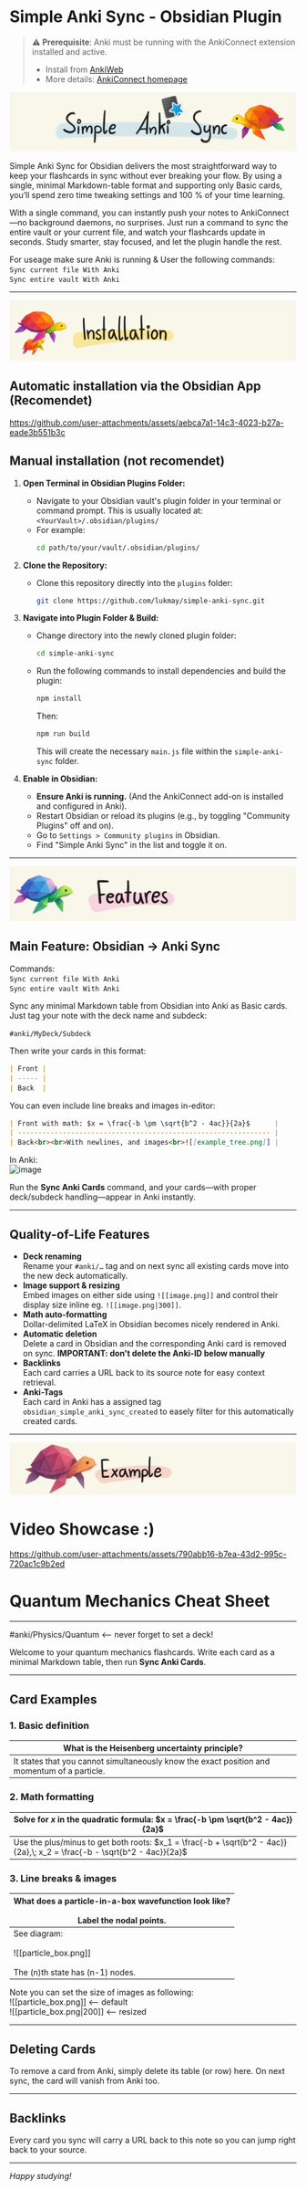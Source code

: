 # Simple Anki Sync - Obsidian Plugin
> **⚠️ Prerequisite**: Anki must be running with the AnkiConnect extension installed and active.
> 
> - Install from [AnkiWeb](https://ankiweb.net/shared/info/2055492159)
> - More details: [AnkiConnect homepage](https://git.sr.ht/~foosoft/anki-connect)
>


![image](images/title.png)


Simple Anki Sync for Obsidian delivers the most straightforward way to keep your flashcards in sync without ever breaking your flow. By using a single, minimal Markdown-table format and supporting only Basic cards, you’ll spend zero time tweaking settings and 100 % of your time learning.

With a single command, you can instantly push your notes to AnkiConnect—no background daemons, no surprises.
Just run a command to sync the entire vault or your current file, and watch your flashcards update in seconds. Study smarter, stay focused, and let the plugin handle the rest.

For useage make sure Anki is running & User the following commands:  
`Sync current file With Anki`  
`Sync entire vault With Anki`  




___
![image](images/installation.png)

## Automatic installation via the Obsidian App (Recomendet)



https://github.com/user-attachments/assets/aebca7a1-14c3-4023-b27a-eade3b551b3c







## Manual installation (not recomendet)
1.  **Open Terminal in Obsidian Plugins Folder:**
    *   Navigate to your Obsidian vault's plugin folder in your terminal or command prompt. This is usually located at:
        `<YourVault>/.obsidian/plugins/`
    *   For example:
        ```bash
        cd path/to/your/vault/.obsidian/plugins/
        ```

2.  **Clone the Repository:**
    *   Clone this repository directly into the `plugins` folder:
        ```bash
        git clone https://github.com/lukmay/simple-anki-sync.git
        ```

3.  **Navigate into Plugin Folder & Build:**
    *   Change directory into the newly cloned plugin folder:
        ```bash
        cd simple-anki-sync
        ```
    *   Run the following commands to install dependencies and build the plugin:
        ```bash
        npm install
        ```
        Then:
        ```bash
        npm run build
        ```
        This will create the necessary `main.js` file within the `simple-anki-sync` folder.

4.  **Enable in Obsidian:**
    *   **Ensure Anki is running.** (And the AnkiConnect add-on is installed and configured in Anki).
    *   Restart Obsidian or reload its plugins (e.g., by toggling "Community Plugins" off and on).
    *   Go to `Settings > Community plugins` in Obsidian.
    *   Find "Simple Anki Sync" in the list and toggle it on.



___
![image](images/features.png)


## Main Feature: Obsidian → Anki Sync

Commands:    
`Sync current file With Anki`   
`Sync entire vault With Anki`

Sync any minimal Markdown table from Obsidian into Anki as Basic cards. Just tag your note with the deck name and subdeck:

`#anki/MyDeck/Subdeck`

Then write your cards in this format:

```markdown
| Front |
| ----- |
| Back  |
````

You can even include line breaks and images in-editor:

```markdown
| Front with math: $x = \frac{-b \pm \sqrt{b^2 - 4ac}}{2a}$      |
| -------------------------------------------------------------- |
| Back<br><br>With newlines, and images<br>![[example_tree.png]] |
```
In Anki:  
![image](https://github.com/user-attachments/assets/220704a3-7865-4430-8d04-3bc212397c7e)


Run the **Sync Anki Cards** command, and your cards—with proper deck/subdeck handling—appear in Anki instantly.

---

## Quality-of-Life Features

- **Deck renaming**  
    Rename your `#anki/…` tag and on next sync all existing cards move into the new deck automatically.
- **Image support & resizing**  
    Embed images on either side using `![[image.png]]` and control their display size inline eg. `![[image.png|300]]`.
- **Math auto-formatting**  
    Dollar-delimited LaTeX in Obsidian becomes nicely rendered in Anki.
- **Automatic deletion**  
    Delete a card in Obsidian and the corresponding Anki card is removed on sync. **IMPORTANT: don't delete the Anki-ID below manually**
- **Backlinks**  
    Each card carries a URL back to its source note for easy context retrieval.
- **Anki-Tags**  
    Each card in Anki has a assigned tag `obsidian_simple_anki_sync_created` to easely filter for this automatically created cards.






___
![image](images/example.png)

# Video Showcase :)

https://github.com/user-attachments/assets/790abb16-b7ea-43d2-995c-720ac1c9b2ed





# Quantum Mechanics Cheat Sheet

---

<!-- Define your deck and optional subdeck here: -->
#anki/Physics/Quantum <-- never forget to set a deck!

Welcome to your quantum mechanics flashcards. Write each card as a minimal Markdown table, then run **Sync Anki Cards**.

---

## Card Examples

### 1. Basic definition

| What is the Heisenberg uncertainty principle? |
| ---------------------------------------------- |
| It states that you cannot simultaneously know the exact position and momentum of a particle. |

### 2. Math formatting

| Solve for $x$ in the quadratic formula: $x = \frac{-b \pm \sqrt{b^2 - 4ac}}{2a}$ |
| ---------------------------------------------------------------------------------- |
| Use the plus/minus to get both roots: $x_1 = \frac{-b + \sqrt{b^2 - 4ac}}{2a},\; x_2 = \frac{-b - \sqrt{b^2 - 4ac}}{2a}$ |

### 3. Line breaks & images

| What does a particle-in-a-box wavefunction look like?<br><br>Label the nodal points. |
| -------------------------------------------------------------------------------------- |
| See diagram:<br><br>![[particle_box.png]]<br><br>The \(n\)th state has \(n-1\) nodes. |

Note you can set the size of images as following:   
![[particle_box.png]] <-- default   
![[particle_box.png|200]] <-- resized

---

## Deleting Cards

To remove a card from Anki, simply delete its table (or row) here. On next sync, the card will vanish from Anki too.

---

## Backlinks

Every card you sync will carry a URL back to this note so you can jump right back to your source.

---

*Happy studying!*  

